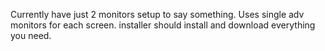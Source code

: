 Currently have just 2 monitors setup to say something.  Uses single adv monitors for each screen.  installer should install and download everything you need.
